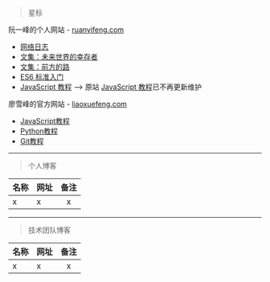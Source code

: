 > 星标

阮一峰的个人网站 - [ruanyifeng.com](http://www.ruanyifeng.com/)  

* [网络日志](http://www.ruanyifeng.com/blog/)  
* [文集：未来世界的幸存者](http://survivor.ruanyifeng.com/)  
* [文集：前方的路](http://road.ruanyifeng.com/)  
* [ES6 标准入门](http://es6.ruanyifeng.com/)   
* [JavaScript 教程](https://wangdoc.com/javascript/) --> 原站 [JavaScript 教程](http://javascript.ruanyifeng.com/)已不再更新维护

廖雪峰的官方网站 - [liaoxuefeng.com](https://www.liaoxuefeng.com/)    

* [JavaScript教程](https://www.liaoxuefeng.com/wiki/001434446689867b27157e896e74d51a89c25cc8b43bdb3000)  
* [Python教程](https://www.liaoxuefeng.com/wiki/0014316089557264a6b348958f449949df42a6d3a2e542c000)  
* [Git教程](https://www.liaoxuefeng.com/wiki/0013739516305929606dd18361248578c67b8067c8c017b000)  


---


> 个人博客

|    名称   |   网址   |   备注  |
| :-------- | :------ | :------: |
| x | x | x |


---


> 技术团队博客

|    名称   |   网址   |   备注  |
| :-------- | :------ | :------: |
| x | x | x |